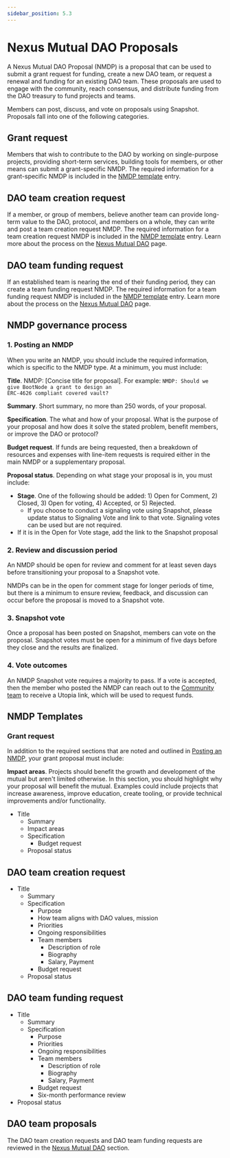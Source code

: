 ```yaml
---
sidebar_position: 5.3
---
```


# Nexus Mutual DAO Proposals

A Nexus Mutual DAO Proposal (NMDP) is a proposal that can be used to submit a grant request for funding, create a new DAO team, or request a renewal and funding for an existing DAO team. These proposals are used to engage with the community, reach consensus, and distribute funding from the DAO treasury to fund projects and teams.

Members can post, discuss, and vote on proposals using Snapshot. Proposals fall into one of the following categories. 

## Grant request

Members that wish to contribute to the DAO by working on single-purpose projects, providing short-term services, building tools for members, or other means can submit a grant-specific NMDP. The required information for a grant-specific NMDP is included in the [NMDP template](/governance/dao-proposals#nmdp-templates) entry.

## DAO team creation request

If a member, or group of members, believe another team can provide long-term value to the DAO, protocol, and members on a whole, they can write and post a team creation request NMDP. The required information for a team creation request NMDP is included in the [NMDP template](/governance/dao-proposals#nmdp-templates) entry. Learn more about the process on the [Nexus Mutual DAO](/governance/dao#proposing-a-new-team) page.

## DAO team funding request

If an established team is nearing the end of their funding period, they can create a team funding request NMDP. The required information for a team funding request NMDP is included in the [NMDP template](/governance/dao-proposals#nmdp-templates) entry. Learn more about the process on the [Nexus Mutual DAO](/governance/dao#requesting-funding-for-an-existing-team) page.

## NMDP governance process

### 1. Posting an NMDP

When you write an NMDP,  you should include the required information, which is specific to the NMDP type. At a minimum, you must include:

**Title**. NMDP: [Concise title for proposal]. For example: <code>NMDP: Should we give BootNode a grant to design an ERC-4626 compliant covered vault?</code>

**Summary**. Short summary, no more than 250 words, of your proposal.

**Specification**. The what and how of your proposal. What is the purpose of your proposal and how does it solve the stated problem, benefit members, or improve the DAO or protocol?

**Budget request**. If funds are being requested, then a breakdown of resources and expenses with line-item requests is required either in the main NMDP or a supplementary proposal.

**Proposal status**. Depending on what stage your proposal is in, you must include:
* **Stage**. One of the following should be added: 1) Open for Comment, 2) Closed, 3) Open for voting, 4) Accepted, or 5) Rejected.
  * If you choose to conduct a signaling vote using Snapshot, please update status to Signaling Vote and link to that vote. Signaling votes can be used but are not required.
* If it is in the Open for Vote stage, add the link to the Snapshot proposal

### 2. Review and discussion period

An NMDP should be open for review and comment for at least seven days before transitioning your proposal to a Snapshot vote.

NMDPs can be in the open for comment stage for longer periods of time, but there is a minimum to ensure review, feedback, and discussion can occur before the proposal is moved to a Snapshot vote.

### 3. Snapshot vote

Once a proposal has been posted on Snapshot, members can vote on the proposal. Snapshot votes must be open for a minimum of five days before they close and the results are finalized.

### 4. Vote outcomes

An NMDP Snapshot vote requires a majority to pass. If a vote is accepted, then the member who posted the NMDP can reach out to the [Community team](/governance/dao-proposals#nmdp-templates) to receive a Utopia link, which will be used to request funds. 

## NMDP Templates

### Grant request

In addition to the required sections that are noted and outlined in [Posting an NMDP](/governance/dao-proposals#1-posting-an-nmdp), your grant proposal must include:

**Impact areas**. Projects should benefit the growth and development of the mutual but aren't limited otherwise. In this section, you should highlight why your proposal will benefit the mutual. Examples could include projects that increase awareness, improve education, create tooling, or provide technical improvements and/or functionality. 

* Title
  * Summary
  * Impact areas
  * Specification
    * Budget request
  * Proposal status

## DAO team creation request

* Title
  * Summary
  * Specification
    * Purpose
    * How team aligns with DAO values, mission
    * Priorities
    * Ongoing responsibilities
    * Team members
      * Description of role
      * Biography
      * Salary, Payment
    * Budget request
  * Proposal status

## DAO team funding request

  * Title
    * Summary
    * Specification
      * Purpose
      * Priorities
      * Ongoing responsibilities
      * Team members
        * Description of role
        * Biography
        * Salary, Payment
      * Budget request
      * Six-month performance review
  * Proposal status

## DAO team proposals

The DAO team creation requests and DAO team funding requests are reviewed in the [Nexus Mutual DAO](/governance/dao) section.